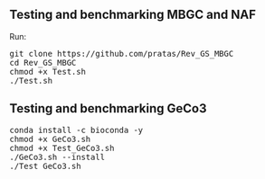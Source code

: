 ## Testing and benchmarking MBGC and NAF ##

Run:
<pre>
git clone https://github.com/pratas/Rev_GS_MBGC
cd Rev_GS_MBGC
chmod +x Test.sh
./Test.sh
</pre>

## Testing and benchmarking GeCo3 ##
<pre>
conda install -c bioconda -y
chmod +x GeCo3.sh
chmod +x Test_GeCo3.sh
./GeCo3.sh --install
./Test_GeCo3.sh
</pre>
